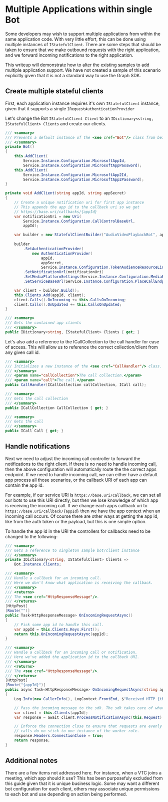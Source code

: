# Multiple Applications within single Bot

Some developers may wish to support multiple applications from within the same application code.  With very little effort, this can be done using multiple instances of `IStatefulClient`.  There are some steps that should be taken to ensure that we make outbound requests with the right application, and we forward incoming notifications to the right application.

This writeup will demonstrate how to alter the existing samples to add multiple application support.  We have not created a sample of this scenario explicitly given that it is not a standard way to use the Graph SDK.

## Create multiple stateful clients

First, each application instance requires it's own `IStatefulClient` instance, given that it supports a single `IRequestAuthenticationProvider`

Let's change the Bot `IStatefulClient Client` to an `IDictionary<string, IStatefulClient> Clients` and create our clients.

```csharp
/// <summary>
/// Prevents a default instance of the <see cref="Bot"/> class from being created.
/// </summary>
private Bot()
{
    this.AddClient(
        Service.Instance.Configuration.MicrosoftAppId,
        Service.Instance.Configuration.MicrosoftAppPassword);
    this.AddClient(
        Service.Instance.Configuration.MicrosoftApp2Id,
        Service.Instance.Configuration.MicrosoftApp2Password);
}

private void AddClient(string appId, string appSecret)
{
    // Create a unique notification uri for first app instance
    // This appends the app id to the callback uri so we get
    // https://base.uri/callbacks/{appId}
    var notificationUri = new Uri(
        Service.Instance.Configuration.CallControlBaseUrl,
        appId);

    var builder = new StatefulClientBuilder("AudioVideoPlaybackBot", appId);
    
    builder
        .SetAuthenticationProvider(
            new AuthenticationProvider(
                appId,
                appSecret,
                Service.Instance.Configuration.TokenAudienceResourceLink))
        .SetNotificationUrl(notificationUri)
        .SetMediaPlatformSettings(Service.Instance.Configuration.MediaPlatformSettings)
        .SetServiceBaseUrl(Service.Instance.Configuration.PlaceCallEndpointUrl);

    var client = builder.Build();
    this.Clients.Add(appId, client);
    client.Calls().OnIncoming += this.CallsOnIncoming;
    client.Calls().OnUpdated += this.CallsOnUpdated;
}

/// <summary>
/// Gets the contained app clients
/// </summary>
public IDictionary<string, IStatefulClient> Clients { get; }
```

Let's also add a reference to the ICallCollection to the call handler for ease of access.  This will allow us to reference the correct collection/client from any given call id.

```csharp
/// <summary>
/// Initializes a new instance of the <see cref="CallHandler"/> class.
/// </summary>
/// <param name="callCollection">The call collection.</param>
/// <param name="call">The call.</param>
public CallHandler(ICallCollection callCollection, ICall call);

/// <summary>
/// Gets the call collection
/// </summary>
public ICallCollection CallCollection { get; }

/// <summary>
/// Gets the call
/// </summary>
public ICall Call { get; }
```

## Handle notifications

Next we need to adjust the incoming call controller to forward the notifications to the right client.  If there is no need to handle incoming call, then the above configuration will automatically route the the correct apps endpoint.  If we need to handle incoming call, we can either have a default app process all those scenarios, or the callback URI of each app can contain the app id.

For example, if our service URI is `https://base.uri/callback`, we can set all our bots to use this URI directly, but then we lose knowledge of which app is receiving the incoming call.  If we change each apps callback uri to `https://base.uri/callback/{appId}` then we have the app context when an incoming call occurs.  Of course there are other ways at getting the app id, like from the auth token or the payload, but this is one simple option.

To handle the app id in the URI the controllers for callbacks need to be changed to the following:

```csharp
/// <summary>
/// Gets a reference to singleton sample bot/client instance
/// </summary>
private IDictionary<string, IStatefulClient> Clients =>
    Bot.Instance.Clients;

/// <summary>
/// Handle a callback for an incoming call.
/// Here we don't know what application is receiving the callback.
/// </summary>
/// <returns>
/// The <see cref="HttpResponseMessage"/>.
/// </returns>
[HttpPost]
[Route("")]
public Task<HttpResponseMessage> OnIncomingRequestAsync()
{
    // Pick some app id to handle this call.
    var appId = this.Clients.Keys.First();
    return this.OnIncomingRequestAsync(appId);
}

/// <summary>
/// Handle a callback for an incoming call or notification.
/// Here we've added the application id to the callback URI.
/// </summary>
/// <returns>
/// The <see cref="HttpResponseMessage"/>.
/// </returns>
[HttpPost]
[Route("{appId}")]
public async Task<HttpResponseMessage> OnIncomingRequestAsync(string appId)
{
    Log.Info(new CallerInfo(), LogContext.FrontEnd, $"Received HTTP {this.Request.Method}, {this.Request.RequestUri}");

    // Pass the incoming message to the sdk. The sdk takes care of what to do with it.
    var client = this.Clients[appId];
    var response = await client.ProcessNotificationAsync(this.Request).ConfigureAwait(false);

    // Enforce the connection close to ensure that requests are evenly load balanced so
    // calls do no stick to one instance of the worker role.
    response.Headers.ConnectionClose = true;
    return response;
}
```

## Additional notes

There are a few items not addressed here.  For instance, when a VTC joins a meeting, which app should it use?  This has been purposefuly excluded from this guide given that it is unique business logic.  Some may want a different bot configuration for each client, others may associate unique permissions to each bot and use depending on action being performed.